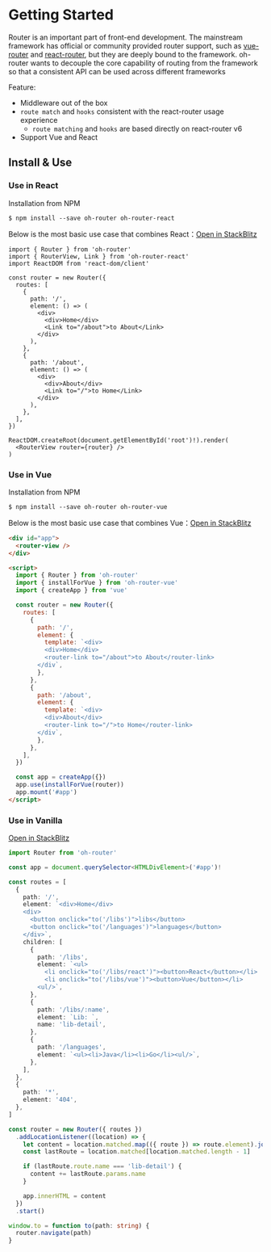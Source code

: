 # Getting Started

Router is an important part of front-end development. The mainstream framework has official or community provided router support, such as [vue-router](https://router.vuejs.org/index.html) and [react-router](https://reactrouter.com/), but they are deeply bound to the framework. oh-router wants to decouple the core capability of routing from the framework so that a consistent API can be used across different frameworks

Feature:

- Middleware out of the box
- `route match` and `hooks` consistent with the react-router usage experience
  - `route matching` and `hooks` are based directly on react-router v6
- Support Vue and React

## Install & Use

### Use in React

Installation from NPM

```shell
$ npm install --save oh-router oh-router-react
```

Below is the most basic use case that combines React：[Open in StackBlitz](https://stackblitz.com/edit/oh-router-react-basic)

```tsx | pure
import { Router } from 'oh-router'
import { RouterView, Link } from 'oh-router-react'
import ReactDOM from 'react-dom/client'

const router = new Router({
  routes: [
    {
      path: '/',
      element: () => (
        <div>
          <div>Home</div>
          <Link to="/about">to About</Link>
        </div>
      ),
    },
    {
      path: '/about',
      element: () => (
        <div>
          <div>About</div>
          <Link to="/">to Home</Link>
        </div>
      ),
    },
  ],
})

ReactDOM.createRoot(document.getElementById('root')!).render(
  <RouterView router={router} />
)
```

### Use in Vue

Installation from NPM

```shell
$ npm install --save oh-router oh-router-vue
```

Below is the most basic use case that combines Vue：[Open in StackBlitz](https://stackblitz.com/edit/oh-router-vue-basic)

```html
<div id="app">
  <router-view />
</div>

<script>
  import { Router } from 'oh-router'
  import { installForVue } from 'oh-router-vue'
  import { createApp } from 'vue'

  const router = new Router({
    routes: [
      {
        path: '/',
        element: {
          template: `<div>
          <div>Home</div>
          <router-link to="/about">to About</router-link>
        </div`,
        },
      },
      {
        path: '/about',
        element: {
          template: `<div>
          <div>About</div>
          <router-link to="/">to Home</router-link>
        </div`,
        },
      },
    ],
  })

  const app = createApp({})
  app.use(installForVue(router))
  app.mount('#app')
</script>
```

### Use in Vanilla

[Open in StackBlitz](https://stackblitz.com/edit/oh-router-vanilla-basic)

```ts | pure
import Router from 'oh-router'

const app = document.querySelector<HTMLDivElement>('#app')!

const routes = [
  {
    path: '/',
    element: `<div>Home</div>
    <div>
      <button onclick="to('/libs')">libs</button>
      <button onclick="to('/languages')">languages</button>
    </div>`,
    children: [
      {
        path: '/libs',
        element: `<ul>
          <li onclick="to('/libs/react')"><button>React</button></li>
          <li onclick="to('/libs/vue')"><button>Vue</button></li>
        <ul/>`,
      },
      {
        path: '/libs/:name',
        element: `Lib: `,
        name: 'lib-detail',
      },
      {
        path: '/languages',
        element: `<ul><li>Java</li><li>Go</li><ul/>`,
      },
    ],
  },
  {
    path: '*',
    element: '404',
  },
]

const router = new Router({ routes })
  .addLocationListener((location) => {
    let content = location.matched.map(({ route }) => route.element).join('\n')
    const lastRoute = location.matched[location.matched.length - 1]

    if (lastRoute.route.name === 'lib-detail') {
      content += lastRoute.params.name
    }

    app.innerHTML = content
  })
  .start()

window.to = function to(path: string) {
  router.navigate(path)
}
```
